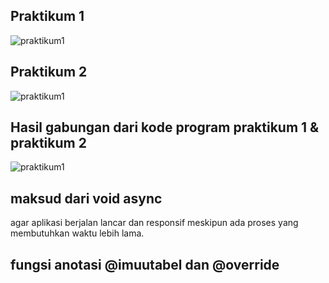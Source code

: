 ## Praktikum 1
![praktikum1]([image/praktikum1.jpg](https://github.com/03Yuma/Jobsheet9_Mobile/blob/75b86f90b87fb25efc54ef0c92980ee2d1c9dbf9/image/praktikum1.png))
## Praktikum 2
![praktikum1]([image/praktikum2.jpg](https://github.com/03Yuma/Jobsheet9_Mobile/blob/75b86f90b87fb25efc54ef0c92980ee2d1c9dbf9/image/praktikum2.png))

## Hasil gabungan dari kode program praktikum 1 & praktikum 2
![praktikum1]([image/praktikum2.jpg](https://github.com/03Yuma/Jobsheet9_Mobile/blob/master/image/praktikum1.png))


## maksud dari void async 
agar aplikasi berjalan lancar dan responsif meskipun ada proses yang membutuhkan waktu lebih lama.

## fungsi anotasi @imuutabel dan @override
